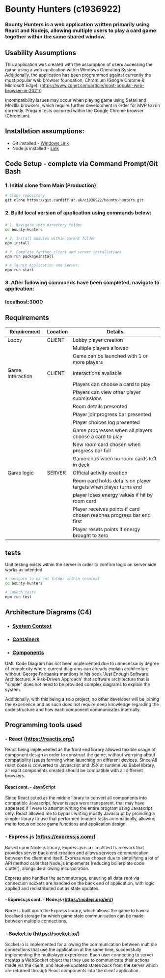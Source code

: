 # Bounty Hunters (c1936922)

<div class="boxBorder">

### Bounty Hunters is a web application written primarily using React and Nodejs, allowing multiple users to play a card game together within the same shared window.

## Usability Assumptions

This application was created with the assumption of users accessing the game using a web application within Windows Operating System. Additionally, the application has been programmed against currently the most popular web browser foundation, Chromium (Google Chrome & Microsoft Edge). (https://www.zdnet.com/article/most-popular-web-browser-in-2021/)

Incompatibility issues may occur when playing game using Safari and Mozilla browsers, which require further development in order for MVP to run correctly. Progam tests occurred within the Google Chrome browser (Chromium).

## Installation assumptions:

- Git installed - [Windows Link](https://gitforwindows.org/)
- Node.js installed - [Link](https://nodejs.org/en/download/)


## Code Setup - complete via Command Prompt/Git Bash

### 1. Initial clone from Main (Production)
```bash
# Clone repository
git clone https://git.cardiff.ac.uk/c1936922/bounty-hunters.git
```

### 2.  Build local version of application using commands below:
###     

```bash
# 1. Navigate into directory folder
cd bounty-hunters

# 2. Install modules within parent folder
npm install

# 3. Complete further client and server installations
npm run packageInstall

# 4 launch Application and Server: 
npm run start

```

### 3. After following commands have been completed, navigate to application:

### localhost:3000


## Requirements 

| Requirement |  Location | Details |
| ---------| -------- | -------- |
| Lobby | CLIENT  |   Lobby player creation |
|  |  | Multiple players allowed |
|  |  | Game can be launched with 1 or more players |
| Game Interaction| CLIENT | Interactions available |
|  |  | Players can choose a card to play |
|  |  | Players can view other player submissions |
|  |  | Room details presented |
|  |  | Player joinprogress bar presented |
|  |  | Player choices log presented |
|  |  | Game progresses when all players choose a card to play |
|  |  | New room card chosen when progress bar full  |
| |  | Game ends when no room cards left in deck  |
| Game logic | SERVER | Official activity creation |
|  |  | Room card holds details on player targets when player turns end |
|  |  | player loses energy values if hit by room card |
|  |  | Player receives points if card chosen reaches progress bar end first |
|  |  | Player resets points if energy brought to zero |

## tests

Unit testing exists within the server in order to confirm logic on server side works as intended.
```bash
# navigate to parent folder within terminal
cd bounty-hunters

# Launch tests
npm run test
```

## Architecture Diagrams (C4)


- ### [System Context](https://git.cardiff.ac.uk/c1936922/bounty-hunters/-/blob/main/Diagrams/Bounty-Hunters-Diagram-SystemContext.png)
- ### [Containers](https://git.cardiff.ac.uk/c1936922/bounty-hunters/-/blob/main/Diagrams/Bounty-Hunters-Diagram-Containers.png)
- ### [Components](https://git.cardiff.ac.uk/c1936922/bounty-hunters/-/blob/main/Diagrams/Bounty-Hunters-Diagram-Components.png)

UML Code Diagram has not been implemented due to unnecessarily degree of complexity where current diagrams can already explain architecture without. George Fairbanks mentions in his book 'Just Enough Software Architecture: A Risk-Driven Approach' that software architecture that is "simple" does not need to be provided complex diagrams to explain the system.

Additionally, with this being a solo project, no other developer will be joining the experience and as such does not require deep knowledge regarding the code structure and how each component communicates internally.



## Programming tools used


### - React (https://reactjs.org/)
React being implemented as the front end library allowed flexible usage of component design in order to construct the game, without worrying about compatibility issues forming when launching on different devices. Since All react code is converted to Javascript and JSX at runtime via Babel library, all react components created should be compatible with all different browsers.
####  React cont. - JavaScript
Since React acted as the middle library to convert all components into compatible Javascript, fewer issues were transparent, that may have appeared if I were to attempt writing the entire program using Javascript only. React allowed me to bypass writing mostly Javascript by providing a simpler library to use that performed tougher tasks automatically, allowing me to focus on core game functions and application design.



### - Express.js (https://expressjs.com/)
Based upon Node.js library, Express.js is a simplified framework that provides server back-end creation and allows services communication between the client and itself. Express was chosen due to simplifying a lot of API method calls that Node.js implements (reducing boilerplate code clutter), alongside allowing incorporation.

Express also handles the server storage, ensuring all data sent via connection sockets are handled on the back end of application, with logic applied and redistributed out as state updates.

#### - Express.js cont. -  Node.js (https://nodejs.org/en/)
Node is built upon the Express library, which allows the game to have a localised storage for which game state communication can be made between multiple connections.

### - Socket.io (https://socket.io/)
Socket.io is implemented for allowing the communication between multiple connections that use the application at the same time, successfully implementing the multiplayer experience. Each user connecting to server creates a WebSocket object that they use to communicate their actions made via the client, and receive updated states back from the server which are returned through React components into the client application.



